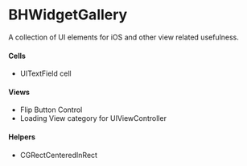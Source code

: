 BHWidgetGallery
===============

A collection of UI elements for iOS and other view related usefulness.

#### Cells
* UITextField cell

#### Views
* Flip Button Control
* Loading View category for UIViewController

#### Helpers
* CGRectCenteredInRect


